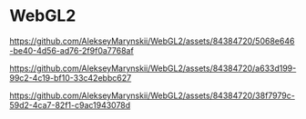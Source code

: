 # WebGL2

https://github.com/AlekseyMarynskii/WebGL2/assets/84384720/5068e646-be40-4d56-ad76-2f9f0a7768af



https://github.com/AlekseyMarynskii/WebGL2/assets/84384720/a633d199-99c2-4c19-bf10-33c42ebbc627



https://github.com/AlekseyMarynskii/WebGL2/assets/84384720/38f7979c-59d2-4ca7-82f1-c9ac1943078d

